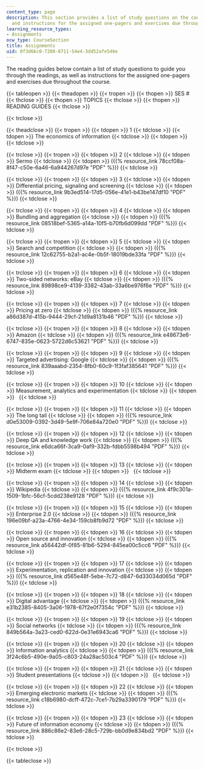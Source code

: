 ```yaml
---
content_type: page
description: This section provides a list of study questions on the course readings,
  and instructions for the assigned one-pagers and exercises due throughout the course.
learning_resource_types:
- Assignments
ocw_type: CourseSection
title: Assignments
uid: 0f3d66c0-7208-8711-54e4-3dd52afe546e
---
```


The reading guides below contain a list of study questions to guide you through the readings, as well as instructions for the assigned one-pagers and exercises due throughout the course.

{{< tableopen >}}
{{< theadopen >}}
{{< tropen >}}
{{< thopen >}}
SES #
{{< thclose >}}
{{< thopen >}}
TOPICS
{{< thclose >}}
{{< thopen >}}
READING GUIDES
{{< thclose >}}

{{< trclose >}}

{{< theadclose >}}
{{< tropen >}}
{{< tdopen >}}
1
{{< tdclose >}}
{{< tdopen >}}
The economics of information
{{< tdclose >}}
{{< tdopen >}}
 
{{< tdclose >}}

{{< trclose >}}
{{< tropen >}}
{{< tdopen >}}
2
{{< tdclose >}}
{{< tdopen >}}
Sermo
{{< tdclose >}}
{{< tdopen >}}
({{% resource_link 78ccf08a-8f47-c50e-6a46-6a944267d97e "PDF" %}})
{{< tdclose >}}

{{< trclose >}}
{{< tropen >}}
{{< tdopen >}}
3
{{< tdclose >}}
{{< tdopen >}}
Differential pricing, signaling and screening
{{< tdclose >}}
{{< tdopen >}}
({{% resource_link 9b3ed514-17d5-056e-41e1-b43be147df10 "PDF" %}})
{{< tdclose >}}

{{< trclose >}}
{{< tropen >}}
{{< tdopen >}}
4
{{< tdclose >}}
{{< tdopen >}}
Bundling and aggregation
{{< tdclose >}}
{{< tdopen >}}
({{% resource_link 08518bef-5365-a14a-10f5-b70fb6d099dd "PDF" %}})
{{< tdclose >}}

{{< trclose >}}
{{< tropen >}}
{{< tdopen >}}
5
{{< tdclose >}}
{{< tdopen >}}
Search and competition
{{< tdclose >}}
{{< tdopen >}}
({{% resource_link 12c62755-b2a1-ac4e-0b5f-18019bde33fa "PDF" %}})
{{< tdclose >}}

{{< trclose >}}
{{< tropen >}}
{{< tdopen >}}
6
{{< tdclose >}}
{{< tdopen >}}
Two-sided networks: eBay
{{< tdclose >}}
{{< tdopen >}}
({{% resource_link 89898ce9-4139-3382-43ab-33a6be976f6e "PDF" %}})
{{< tdclose >}}

{{< trclose >}}
{{< tropen >}}
{{< tdopen >}}
7
{{< tdclose >}}
{{< tdopen >}}
Pricing at zero
{{< tdclose >}}
{{< tdopen >}}
({{% resource_link a86d387d-415b-9444-29cf-21d9a8131b46 "PDF" %}})
{{< tdclose >}}

{{< trclose >}}
{{< tropen >}}
{{< tdopen >}}
8
{{< tdclose >}}
{{< tdopen >}}
Amazon
{{< tdclose >}}
{{< tdopen >}}
({{% resource_link e48673e6-6747-835e-0623-5722d6c53621 "PDF" %}})
{{< tdclose >}}

{{< trclose >}}
{{< tropen >}}
{{< tdopen >}}
9
{{< tdclose >}}
{{< tdopen >}}
Targeted advertising: Google
{{< tdclose >}}
{{< tdopen >}}
({{% resource_link 839aaabd-2354-8fb0-60c9-1f3faf385641 "PDF" %}})
{{< tdclose >}}

{{< trclose >}}
{{< tropen >}}
{{< tdopen >}}
10
{{< tdclose >}}
{{< tdopen >}}
Measurement, analytics and experimentation
{{< tdclose >}}
{{< tdopen >}}
 
{{< tdclose >}}

{{< trclose >}}
{{< tropen >}}
{{< tdopen >}}
11
{{< tdclose >}}
{{< tdopen >}}
The long tail
{{< tdclose >}}
{{< tdopen >}}
({{% resource_link d0e53009-0392-3d49-5e9f-706e84a720e0 "PDF" %}})
{{< tdclose >}}

{{< trclose >}}
{{< tropen >}}
{{< tdopen >}}
12
{{< tdclose >}}
{{< tdopen >}}
Deep QA and knowledge work
{{< tdclose >}}
{{< tdopen >}}
({{% resource_link e6dca66f-3ca9-0af9-332b-fdbb5598b494 "PDF" %}})
{{< tdclose >}}

{{< trclose >}}
{{< tropen >}}
{{< tdopen >}}
13
{{< tdclose >}}
{{< tdopen >}}
Midterm exam
{{< tdclose >}}
{{< tdopen >}}
 
{{< tdclose >}}

{{< trclose >}}
{{< tropen >}}
{{< tdopen >}}
14
{{< tdclose >}}
{{< tdopen >}}
Wikipedia
{{< tdclose >}}
{{< tdopen >}}
({{% resource_link 4f9c301a-1509-1bfc-56cf-5cdd238e9128 "PDF" %}})
{{< tdclose >}}

{{< trclose >}}
{{< tropen >}}
{{< tdopen >}}
15
{{< tdclose >}}
{{< tdopen >}}
Enterprise 2.0
{{< tdclose >}}
{{< tdopen >}}
({{% resource_link 196e09bf-a23a-4766-4e34-159cb8fb9d72 "PDF" %}})
{{< tdclose >}}

{{< trclose >}}
{{< tropen >}}
{{< tdopen >}}
16
{{< tdclose >}}
{{< tdopen >}}
Open source and innovation
{{< tdclose >}}
{{< tdopen >}}
({{% resource_link a56442df-0f85-81b6-5294-845ea00c5cc6 "PDF" %}})
{{< tdclose >}}

{{< trclose >}}
{{< tropen >}}
{{< tdopen >}}
17
{{< tdclose >}}
{{< tdopen >}}
Experimentation, replication and innovation
{{< tdclose >}}
{{< tdopen >}}
({{% resource_link d565e48f-5ebe-7c72-d847-6d33034d065d "PDF" %}})
{{< tdclose >}}

{{< trclose >}}
{{< tropen >}}
{{< tdopen >}}
18
{{< tdclose >}}
{{< tdopen >}}
Digital advantage
{{< tdclose >}}
{{< tdopen >}}
({{% resource_link e31b2385-8405-3a06-1978-67f2e0f7354c "PDF" %}})
{{< tdclose >}}

{{< trclose >}}
{{< tropen >}}
{{< tdopen >}}
19
{{< tdclose >}}
{{< tdopen >}}
Social networks
{{< tdclose >}}
{{< tdopen >}}
({{% resource_link 849b564a-3a23-ced0-622d-0e31e6943ca6 "PDF" %}})
{{< tdclose >}}

{{< trclose >}}
{{< tropen >}}
{{< tdopen >}}
20
{{< tdclose >}}
{{< tdopen >}}
Information analytics
{{< tdclose >}}
{{< tdopen >}}
({{% resource_link 3f24c6b5-490e-9a05-c803-24a28ac503c4 "PDF" %}})
{{< tdclose >}}

{{< trclose >}}
{{< tropen >}}
{{< tdopen >}}
21
{{< tdclose >}}
{{< tdopen >}}
Student presentations
{{< tdclose >}}
{{< tdopen >}}
 
{{< tdclose >}}

{{< trclose >}}
{{< tropen >}}
{{< tdopen >}}
22
{{< tdclose >}}
{{< tdopen >}}
Emerging electronic markets
{{< tdclose >}}
{{< tdopen >}}
({{% resource_link c18b6980-dcff-472c-7ce1-7b29a3390179 "PDF" %}})
{{< tdclose >}}

{{< trclose >}}
{{< tropen >}}
{{< tdopen >}}
23
{{< tdclose >}}
{{< tdopen >}}
Future of information economy
{{< tdclose >}}
{{< tdopen >}}
({{% resource_link 886c86e2-83e6-28c5-729b-bb0d9e834bd2 "PDF" %}})
{{< tdclose >}}

{{< trclose >}}

{{< tableclose >}}